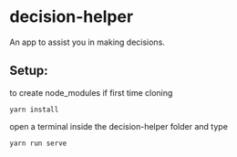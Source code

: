 # decision-helper

An app to assist you in making decisions.

## Setup:

to create node_modules if first time cloning

```
yarn install
```

open a terminal inside the decision-helper folder and type

```
yarn run serve
```
